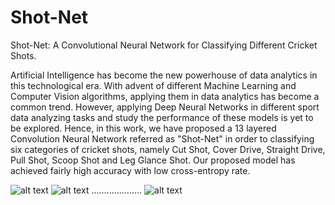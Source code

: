 # Shot-Net
Shot-Net: A Convolutional Neural Network for Classifying Different Cricket Shots.

Artificial Intelligence has become the new powerhouse of data analytics in this technological era. With advent of different Machine Learning and Computer Vision algorithms, applying them in data analytics has become a common trend. However, applying Deep Neural Networks in different sport data analyzing tasks and study the performance of these models is yet to be explored. Hence, in this work, we have proposed a 13 layered Convolution Neural Network referred as "Shot-Net" in order to classifying six categories of cricket shots, namely Cut Shot, Cover Drive, Straight Drive, Pull Shot, Scoop Shot and Leg Glance Shot. Our proposed model has achieved fairly high accuracy with low cross-entropy rate. 

![alt text](https://github.com/shakirul15-311/Shot-Net/blob/master/images/Shot-Net-Paper-01.jpg)
![alt text](https://github.com/shakirul15-311/Shot-Net/blob/master/images/Shot-Net-Paper-02.jpg)
....................
![alt text](https://github.com/shakirul15-311/Shot-Net/blob/master/images/Shot-Net-Paper-10.jpg)


<pdf-viewer src="https://github.com/shakirul15-311/Shot-Net/blob/master/Shot-Net-Paper.pdf" width="640"></pdf-viewer>


